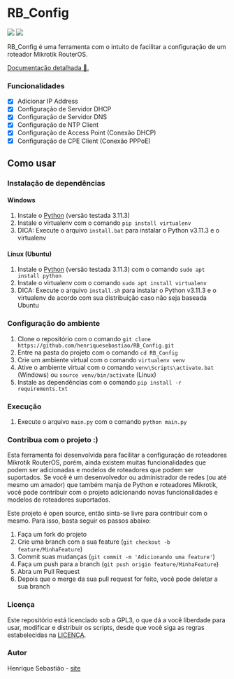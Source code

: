 # RB_Config
![](https://img.shields.io/badge/license-GPLv3-blue) ![](https://img.shields.io/badge/python-3.11.3-blue) 

RB_Config é uma ferramenta com o intuito de facilitar a configuração de um roteador Mikrotik RouterOS.

[Documentação detalhada 📃.](http://henriquesebastiao.com/RB_Config/)
### Funcionalidades

- [x] Adicionar IP Address
- [x] Configuração de Servidor DHCP
- [x] Configuração de Servidor DNS
- [x] Configuração de NTP Client
- [x] Configuração de Access Point (Conexão DHCP)
- [x] Configuração de CPE Client (Conexão PPPoE)
## Como usar

### Instalação de dependências

#### Windows

1. Instale o [Python](https://www.python.org/downloads/) (versão testada 3.11.3)
2. Instale o virtualenv com o comando `pip install virtualenv`
3. DICA: Execute o arquivo `install.bat` para instalar o Python v3.11.3 e o virtualenv

#### Linux (Ubuntu)

1. Instale o [Python](https://www.python.org/downloads/) (versão testada 3.11.3) com o comando `sudo apt install python`
2. Instale o virtualenv com o comando `sudo apt install virtualenv`
3. DICA: Execute o arquivo `install.sh` para instalar o Python v3.11.3 e o virtualenv de acordo com sua distribuição caso não seja baseada Ubuntu

### Configuração do ambiente

1. Clone o repositório com o comando `git clone https://github.com/henriquesebastiao/RB_Config.git`
2. Entre na pasta do projeto com o comando `cd RB_Config`
3. Crie um ambiente virtual com o comando `virtualenv venv`
4. Ative o ambiente virtual com o comando `venv\Scripts\activate.bat` (Windows) ou `source venv/bin/activate` (Linux)
5. Instale as dependências com o comando `pip install -r requirements.txt`

### Execução

1. Execute o arquivo `main.py` com o comando `python main.py`

### Contribua com o projeto :)
Esta ferramenta foi desenvolvida para facilitar a configuração de roteadores Mikrotik RouterOS, porém, ainda existem muitas funcionalidades que podem ser adicionadas e modelos de roteadores que podem ser suportados.
Se você é um desenvolvedor ou administrador de redes (ou até mesmo um amador) que também manja de Python e roteadores Mikrotik, você pode contribuir com o projeto adicionando novas funcionalidades e modelos de roteadores suportados.

Este projeto é open source, então sinta-se livre para contribuir com o mesmo. Para isso, basta seguir os passos abaixo:

1. Faça um fork do projeto
2. Crie uma branch com a sua feature (`git checkout -b feature/MinhaFeature`)
3. Commit suas mudanças (`git commit -m 'Adicionando uma feature'`)
4. Faça um push para a branch (`git push origin feature/MinhaFeature`)
5. Abra um Pull Request
6. Depois que o merge da sua pull request for feito, você pode deletar a sua branch

### Licença
Este repositório está licenciado sob a GPL3, o que dá a você liberdade para usar, modificar e distribuir os scripts, desde que você siga as regras estabelecidas na [LICENÇA](LICENSE).

### Autor
Henrique Sebastião - [site](https://www.henriquesebastiao.com)
